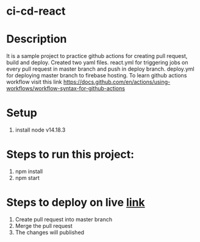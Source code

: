 # ci-cd-react
# Description
It is a sample project to practice github actions for creating pull request, build and deploy. Created two yaml files. react.yml for triggering jobs on every pull request in master branch and push in deploy branch. deploy.yml for deploying master branch to firebase hosting. To learn github actions workflow visit this link https://docs.github.com/en/actions/using-workflows/workflow-syntax-for-github-actions


# Setup
1. install node v14.18.3

# Steps to run this project:
1. npm install
2. npm start

# Steps to deploy on live [link](https://cicd-app-4ea40.web.app/)
 1. Create pull request into master branch
 2. Merge the pull request
 3. The changes will published
